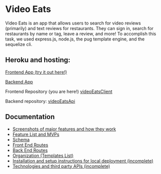 # Video Eats
Video Eats is an app that allows users to search for video reviews (primarily) and text reviews for restaurants. 
They can sign in, search for restaurants by name or tag, leave a review, and more!
To accomplish this task, we used express.js, node.js, the pug template engine, and the sequelize cli.

## Heroku and hosting: 
[Frontend App (try it out here!)](https://video-eats-client.herokuapp.com/)

[Backend App](https://video-eats-api.herokuapp.com/)

Frontend Repository (you are here!) [videoEatsClient](https://github.com/wfschrad/videoEatsClient3.0)

Backend repository: [videoEatsApi](https://github.com/wfschrad/videoEatsApi)

## Documentation
- [Screenshots of major features and how they work](https://github.com/wfschrad/videoEatsClient3.0/blob/master/documentation/Images/screenshots%20of%20app)
- [Feature List and MVPs](https://github.com/wfschrad/videoEatsClient3.0/blob/master/documentation/feature-list.md)
- [Schema](https://github.com/wfschrad/videoEatsClient3.0/blob/master/documentation/Images/videoEats_schema2.3.png)
- [Front End Routes](https://github.com/wfschrad/videoEatsClient3.0/blob/master/documentation/front-end-routes.md)
- [Back End Routes](https://github.com/wfschrad/videoEatsClient3.0/blob/master/documentation/back-end-routes.md)
- [Organization (Templates List)](https://github.com/wfschrad/videoEatsClient3.0/blob/master/documentation/Images/Video%20Eats%20Flowchart.png)
- [Installation and setup instructions for local deployment (incomplete)](https://github.com/wfschrad/videoEatsClient3.0/blob/master/documentation/installation-instructions.md)
- [Technologies and third party APIs (incomplete)](https://github.com/wfschrad/videoEatsClient3.0/blob/master/documentation/technologies-and-apis.md)

